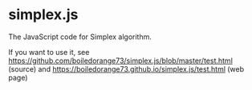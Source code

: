 # simplex.js
The JavaScript code for Simplex algorithm.

If you want to use it, see https://github.com/boiledorange73/simplex.js/blob/master/test.html (source) and https://boiledorange73.github.io/simplex.js/test.html (web page)
